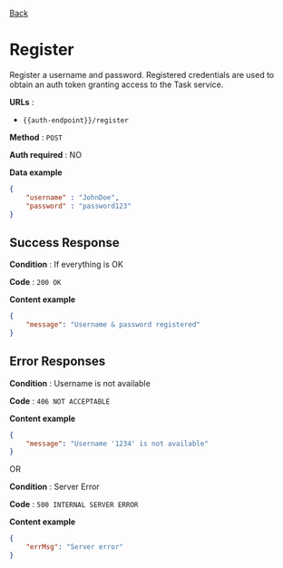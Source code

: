 [Back](../README.md)

# Register

Register a username and password. Registered credentials are used to obtain an auth token granting access to the Task service.

**URLs** :
* `{{auth-endpoint}}/register`

**Method** : `POST`

**Auth required** : NO

**Data example**

```json
{
	"username" : "JohnDoe",
	"password" : "password123"
}
```

## Success Response

**Condition** : If everything is OK

**Code** : `200 OK`

**Content example**

```json
{
    "message": "Username & password registered"
}
```

## Error Responses

**Condition** : Username is not available

**Code** : `406 NOT ACCEPTABLE`

**Content example**
```json
{
    "message": "Username '1234' is not available"
}
```
OR

**Condition** : Server Error

**Code** : `500 INTERNAL SERVER ERROR`

**Content example**
```json
{
    "errMsg": "Server error"
}
```